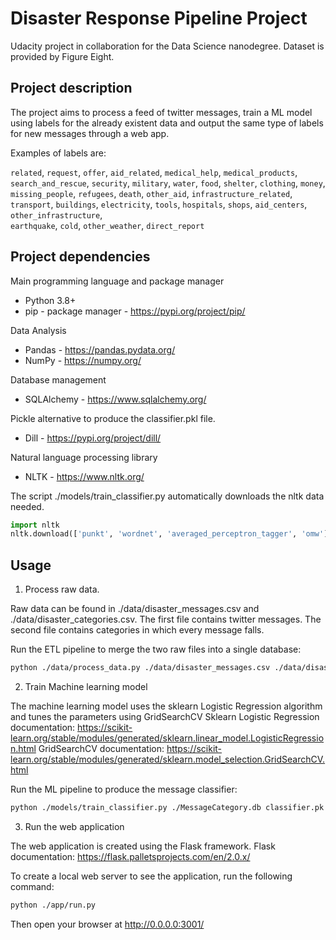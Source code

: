 # Disaster Response Pipeline Project

Udacity project in collaboration for the Data Science nanodegree. Dataset is provided by Figure Eight.

## Project description

The project aims to process a feed of twitter messages, train a ML model using labels for the already existent data and output the same type of labels for new messages through a web app. 

Examples of labels are: 

`related`, `request`, `offer`, `aid_related`, 
`medical_help`, `medical_products`, `search_and_rescue`,
`security`, `military`, `water`, `food`, 
`shelter`, `clothing`, `money`, `missing_people`, 
`refugees`, `death`, `other_aid`, `infrastructure_related`, 
`transport`, `buildings`, `electricity`, `tools`, 
`hospitals`, `shops`, `aid_centers`, `other_infrastructure`,  
`earthquake`, `cold`, `other_weather`, `direct_report`

## Project dependencies

Main programming language and package manager
- Python 3.8+
- pip - package manager - https://pypi.org/project/pip/

Data Analysis
- Pandas - https://pandas.pydata.org/
- NumPy - https://numpy.org/

Database management
- SQLAlchemy - https://www.sqlalchemy.org/

Pickle alternative to produce the classifier.pkl file.
- Dill - https://pypi.org/project/dill/

Natural language processing library
- NLTK - https://www.nltk.org/

The script ./models/train_classifier.py automatically downloads the nltk data needed.

```python
import nltk
nltk.download(['punkt', 'wordnet', 'averaged_perceptron_tagger', 'omw'])
```


## Usage

1. Process raw data. 

Raw data can be found in ./data/disaster_messages.csv and ./data/disaster_categories.csv. The first file contains twitter messages. The second file contains categories in which every message falls.

Run the ETL pipeline to merge the two raw files into a single database:

```bash
python ./data/process_data.py ./data/disaster_messages.csv ./data/disaster_categories.csv MessageCategory.db
```

2. Train Machine learning model

The machine learning model uses the sklearn Logistic Regression algorithm and tunes the parameters using GridSearchCV
Sklearn Logistic Regression documentation: https://scikit-learn.org/stable/modules/generated/sklearn.linear_model.LogisticRegression.html
GridSearchCV documentation: https://scikit-learn.org/stable/modules/generated/sklearn.model_selection.GridSearchCV.html

Run the ML pipeline to produce the message classifier:

```bash
python ./models/train_classifier.py ./MessageCategory.db classifier.pk
```

3. Run the web application

The web application is created using the Flask framework.
Flask documentation: https://flask.palletsprojects.com/en/2.0.x/

To create a local web server to see the application, run the following command:

```bash
python ./app/run.py
```

Then open your browser at http://0.0.0.0:3001/
